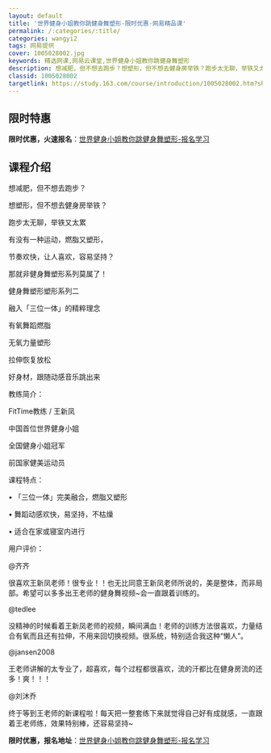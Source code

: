 ```yaml
---
layout: default
title: '世界健身小姐教你跳健身舞塑形-限时优惠-网易精品课'
permalink: /:categories/:title/
categories: wangyi2
tags: 网易提供
cover: 1005028002.jpg
keywords: 精选网课,网易云课堂,世界健身小姐教你跳健身舞塑形
description: 想减肥，但不想去跑步？想塑形，但不想去健身房举铁？跑步太无聊，举铁又太累有没有一种运动，燃脂又塑形，节奏欢快，让人喜欢，
classid: 1005028002
targetlink: https://study.163.com/course/introduction/1005028002.htm?share=1&shareId=1025206652&utm_campaign=share&utm_medium=iphoneShare&utm_source=&utm_u=1025206652
---
```


## 限时特惠

**限时优惠，火速报名**：[世界健身小姐教你跳健身舞塑形-报名学习](https://study.163.com/course/introduction/1005028002.htm?share=1&shareId=1025206652&utm_campaign=share&utm_medium=iphoneShare&utm_source=&utm_u=1025206652)

## 课程介绍

想减肥，但不想去跑步？

想塑形，但不想去健身房举铁？

跑步太无聊，举铁又太累

有没有一种运动，燃脂又塑形，

节奏欢快，让人喜欢，容易坚持？

那就非健身舞塑形系列莫属了！



健身舞塑形塑形系列二

融入「三位一体」的精粹理念

有氧舞蹈燃脂

无氧力量塑形

拉伸恢复放松

好身材，跟随动感音乐跳出来



教练简介：

FitTime教练 / 王新凤

中国首位世界健身小姐

全国健身小姐冠军

前国家健美运动员



课程特点：

• 「三位一体」完美融合，燃脂又塑形

• 舞蹈动感欢快，易坚持，不枯燥

• 适合在家或寝室内进行



用户评价：

@齐齐

很喜欢王新凤老师！很专业！！也无比同意王新凤老师所说的，美是整体，而非局部。希望可以多多出王老师的健身舞视频~会一直跟着训练的。

@tedlee

没精神的时候看着王新凤老师的视频，瞬间满血！老师的训练方法很喜欢，力量结合有氧而且还有拉伸，不用来回切换视频。很系统，特别适合我这种“懒人”。

@jansen2008

王老师讲解的太专业了，超喜欢，每个过程都很喜欢，流的汗都比在健身房流的还多！爽！！！

@刘沐乔

终于等到王老师的新课程啦！每天把一整套练下来就觉得自己好有成就感，一直跟着王老师练，效果特别棒，还容易坚持~

**限时优惠，报名地址**：[世界健身小姐教你跳健身舞塑形-报名学习](https://study.163.com/course/introduction/1005028002.htm?share=1&shareId=1025206652&utm_campaign=share&utm_medium=iphoneShare&utm_source=&utm_u=1025206652)

